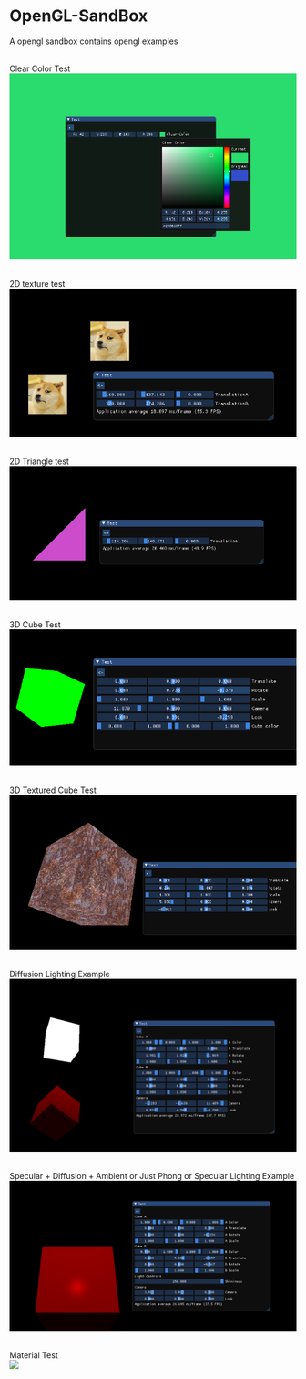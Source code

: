 # OpenGL-SandBox
A opengl sandbox contains opengl examples 

<br>Clear Color Test<br>
![](https://github.com/raviverma2791747/OpenGL-SandBox/blob/master/game/Assets/clearcolor.png)

<br>2D texture test<br>
![](https://github.com/raviverma2791747/OpenGL-SandBox/blob/master/game/Assets/2D%20texture.png)

<br>2D Triangle test<br>
![](https://github.com/raviverma2791747/OpenGL-SandBox/blob/master/game/Assets/2D%20triangle.png)

<br>3D Cube Test<br>
![](https://github.com/raviverma2791747/OpenGL-SandBox/blob/master/game/Assets/3D%20cube.png)

<br>3D Textured Cube Test<br>
![](https://github.com/raviverma2791747/OpenGL-SandBox/blob/master/game/Assets/3D%20textuured%20cube.png)

<br>Diffusion Lighting Example<br>
![](https://github.com/raviverma2791747/OpenGL-SandBox/blob/master/game/Assets/Diffusion.png)

<br>Specular + Diffusion + Ambient or Just Phong or Specular Lighting Example<br>
![](https://github.com/raviverma2791747/OpenGL-SandBox/blob/master/game/Assets/specular.png)

<br>Material Test<br>
![](https://github.com/raviverma2791747/OpenGL-SandBox/blob/master/game/Assets/material-test.png)
